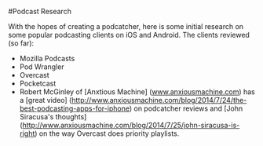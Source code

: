 #Podcast Research

With the hopes of creating a podcatcher, here is some initial research on some popular podcasting clients on iOS and Android. The clients reviewed (so far):
* Mozilla Podcasts
* Pod Wrangler
* Overcast
* Pocketcast
* Robert McGinley of [Anxtious Machine] (www.anxiousmachine.com) has a [great video] (http://www.anxiousmachine.com/blog/2014/7/24/the-best-podcasting-apps-for-iphone) on podcatcher reviews and [John Siracusa's thoughts] (http://www.anxiousmachine.com/blog/2014/7/25/john-siracusa-is-right) on the way Overcast does priority playlists.
